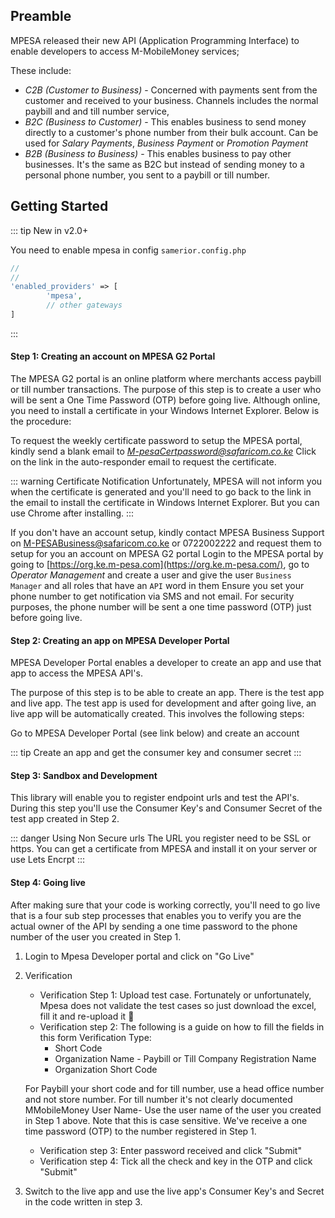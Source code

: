## Preamble

MPESA released their new API (Application Programming Interface) to enable developers to access M-MobileMoney services; 

These include: 
* _C2B (Customer to Business)_ - Concerned with payments sent from the customer and received to your business. Channels includes  the normal paybill and and till number service, 
* _B2C (Business to Customer)_ - This enables business to send money directly to a customer's phone number from their bulk account. Can be used for *Salary Payments*, *Business Payment* or *Promotion Payment* 
* _B2B (Business to Business)_ - This enables business to pay other businesses. It's the same as B2C but instead of sending money to a personal phone number, you sent to a paybill or till number. 

## Getting Started

::: tip New in v2.0+

You need to enable mpesa in config `samerior.config.php`
```php
//
//
'enabled_providers' => [
        'mpesa',
        // other gateways
]
```
:::

#### Step 1: Creating an account on MPESA G2 Portal
The MPESA G2 portal is an online platform where merchants access paybill or till number transactions. The purpose of this step is to create a user who will be sent a One Time Password (OTP) before going live. Although online, you need to install a certificate in your Windows Internet Explorer. Below is the procedure:

To request the weekly certificate password to setup the MPESA portal, kindly send a blank email to *M-pesaCertpassword@safaricom.co.ke*
Click on the link in the auto-responder email to request the certificate. 

::: warning Certificate Notification
Unfortunately, MPESA will not inform you when the certificate is generated and you'll need to go back to the link in the email to install the certificate in Windows Internet Explorer. But you can use Chrome after installing. 
:::

If you don't have an account setup, kindly contact MPESA Business Support on M-PESABusiness@safaricom.co.ke or 0722002222 and request them to setup for you an account on MPESA G2 portal
Login to the MPESA portal by going to [https://org.ke.m-pesa.com](https://org.ke.m-pesa.com/), go to  *Operator Management* and create a user and give the user `Business Manager` and all roles that have an `API` word in them
Ensure you set your phone number to get notification via SMS and not email. For security purposes, the phone number will be sent a one time password (OTP) just before going live. 

#### Step 2: Creating an app on MPESA Developer Portal 
MPESA Developer Portal enables a developer to create an app and use that app to access the MPESA API's.

The purpose of this step is to be able to create an app. There is the test app and live app. The test app is used for development and after going live, an live app will be automatically created. This involves the following steps: 

Go to MPESA Developer Portal (see link below) and create an account

::: tip
Create an app and get the consumer key and consumer secret
:::

#### Step 3: Sandbox and Development
This library will enable you to register endpoint urls and test the API's.
 During this step you'll use the Consumer Key's and Consumer Secret of the test app created in Step 2. 

::: danger Using Non Secure urls
The URL you register need to be SSL or https. You can get a certificate from MPESA and install it on your server or use Lets Encrpt 
:::

#### Step 4: Going live 
After making sure that your code is working correctly, you'll need to go live that is a four sub step processes that enables you to verify you are the actual owner of the API by sending a one time password to the phone number of the user you created in Step 1. 

1. Login to Mpesa Developer portal and click on "Go Live"
2. Verification
    - Verification Step 1: Upload test case. Fortunately or unfortunately, Mpesa does not validate the test cases so just download the excel, fill it and re-upload it :slightly_smiling_face: 
    - Verification step 2: The following is a guide on how to fill the fields in this form
     Verification Type: 
        - Short Code
        - Organization Name - Paybill or Till Company Registration Name
        - Organization Short Code 
        
    For Paybill your short code and for till number, use a head office number and not store number. For till number it's not clearly documented
    MMobileMoney User Name- Use the user name of the user you created in Step 1 above. Note that this is case sensitive.
    We've receive a one time password (OTP) to the number registered in Step 1. 
    - Verification step 3: Enter password received and click "Submit"
    - Verification step 4: Tick all the check and key in the OTP and click "Submit"

3. Switch to the live app and use the live app's Consumer Key's and Secret in the code written in step 3. 
